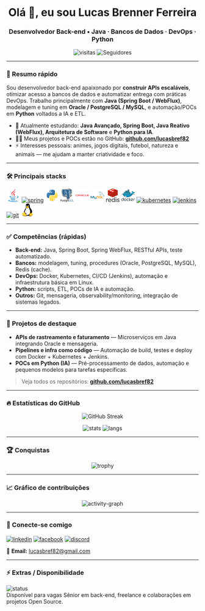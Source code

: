 <h1 align="center">Olá 👋, eu sou <strong>Lucas Brenner Ferreira</strong></h1>
<h3 align="center">Desenvolvedor Back-end • Java · Bancos de Dados · DevOps · Python</h3>

<p align="center">
  <img src="https://komarev.com/ghpvc/?username=lucasbref82&label=Profile%20views&color=0e75b6&style=flat" alt="visitas" />
  <img src="https://img.shields.io/github/followers/lucasbref82?style=social" alt="Seguidores" />
</p>

---

### 🔭 Resumo rápido
Sou desenvolvedor back-end apaixonado por **construir APIs escaláveis**, otimizar acesso a bancos de dados e automatizar entrega com práticas DevOps. Trabalho principalmente com **Java (Spring Boot / WebFlux)**, modelagem e tuning em **Oracle / PostgreSQL / MySQL**, e automação/POCs em **Python** voltados a IA e ETL.

- 🌱 Atualmente estudando: **Java Avançado, Spring Boot, Java Reativo (WebFlux), Arquitetura de Software** e **Python para IA**.  
- 👨‍💻 Meus projetos e POCs estão no GitHub: **[github.com/lucasbref82](https://github.com/lucasbref82)**  
- ⚡ Interesses pessoais: animes, jogos digitais, futebol, natureza e animais — me ajudam a manter criatividade e foco.

---

### 🛠️ Principais stacks
<p align="left">
  <a href="https://www.java.com" target="_blank"><img src="https://raw.githubusercontent.com/devicons/devicon/master/icons/java/java-original.svg" alt="java" width="36" height="36"/></a>
  <a href="https://spring.io/" target="_blank"><img src="https://www.vectorlogo.zone/logos/springio/springio-icon.svg" alt="spring" width="36" height="36"/></a>
  <a href="https://www.python.org/" target="_blank"><img src="https://raw.githubusercontent.com/devicons/devicon/master/icons/python/python-original.svg" alt="python" width="36" height="36"/></a>
  <a href="https://www.postgresql.org" target="_blank"><img src="https://raw.githubusercontent.com/devicons/devicon/master/icons/postgresql/postgresql-original-wordmark.svg" alt="postgresql" width="36" height="36"/></a>
  <a href="https://www.oracle.com/" target="_blank"><img src="https://raw.githubusercontent.com/devicons/devicon/master/icons/oracle/oracle-original.svg" alt="oracle" width="36" height="36"/></a>
  <a href="https://www.mysql.com/" target="_blank"><img src="https://raw.githubusercontent.com/devicons/devicon/master/icons/mysql/mysql-original-wordmark.svg" alt="mysql" width="36" height="36"/></a>
  <a href="https://redis.io" target="_blank"><img src="https://raw.githubusercontent.com/devicons/devicon/master/icons/redis/redis-original-wordmark.svg" alt="redis" width="36" height="36"/></a>
  <a href="https://www.docker.com/" target="_blank"><img src="https://raw.githubusercontent.com/devicons/devicon/master/icons/docker/docker-original-wordmark.svg" alt="docker" width="36" height="36"/></a>
  <a href="https://kubernetes.io" target="_blank"><img src="https://www.vectorlogo.zone/logos/kubernetes/kubernetes-icon.svg" alt="kubernetes" width="36" height="36"/></a>
  <a href="https://www.jenkins.io" target="_blank"><img src="https://www.vectorlogo.zone/logos/jenkins/jenkins-icon.svg" alt="jenkins" width="36" height="36"/></a>
  <a href="https://git-scm.com/" target="_blank"><img src="https://www.vectorlogo.zone/logos/git-scm/git-scm-icon.svg" alt="git" width="36" height="36"/></a>
  <a href="https://www.linux.org/" target="_blank"><img src="https://raw.githubusercontent.com/devicons/devicon/master/icons/linux/linux-original.svg" alt="linux" width="36" height="36"/></a>
</p>

---

### ✅ Competências (rápidas)
- **Back-end:** Java, Spring Boot, Spring WebFlux, RESTful APIs, teste automatizado.  
- **Bancos:** modelagem, tuning, procedures (Oracle, PostgreSQL, MySQL), Redis (cache).  
- **DevOps:** Docker, Kubernetes, CI/CD (Jenkins), automação e infraestrutura básica em Linux.  
- **Python:** scripts, ETL, POCs de IA e automação.  
- **Outros:** Git, mensageria, observability/monitoring, integração de sistemas legados.

---

### 📁 Projetos de destaque
- **APIs de rastreamento e faturamento** — Microserviços em Java integrando Oracle e mensageria.  
- **Pipelines e infra como código** — Automação de build, testes e deploy com Docker + Kubernetes + Jenkins.  
- **POCs em Python (IA)** — Pré-processamento de dados, automação e pequenos modelos para tarefas específicas.

> Veja todos os repositórios: **[github.com/lucasbref82](https://github.com/lucasbref82)**  

---

### 🔥 Estatísticas do GitHub
<p align="center">
  <img src="https://streak-stats.demolab.com/?user=lucasbref82&theme=tokyonight&hide_border=true" alt="GitHub Streak" />
</p>

<p align="center">
  <img src="https://github-readme-stats.vercel.app/api?username=lucasbref82&show_icons=true&theme=tokyonight&hide_border=true" alt="stats" />
  <img src="https://github-readme-stats.vercel.app/api/top-langs/?username=lucasbref82&layout=compact&theme=tokyonight&hide_border=true" alt="langs" />
</p>

---

### 🏆 Conquistas
<p align="center">
  <img src="https://github-profile-trophy.vercel.app/?username=lucasbref82&theme=onedark&row=1&column=6" alt="trophy" />
</p>

---

### 📈 Gráfico de contribuições
<p align="center">
  <img src="https://github-readme-activity-graph.vercel.app/graph?username=lucasbref82&theme=react-dark&hide_border=true" alt="activity-graph" />
</p>

---

### 🔗 Conecte-se comigo
<p align="left"> 
  <a href="https://www.linkedin.com/in/lucas-ferreira-791049177/" target="blank"><img align="center" src="https://raw.githubusercontent.com/rahuldkjain/github-profile-readme-generator/master/src/images/icons/Social/linked-in-alt.svg" alt="linkedin" height="30" width="40" /></a> 
  <a href="https://www.facebook.com/lucas.brenner.96/" target="blank"><img align="center" src="https://raw.githubusercontent.com/rahuldkjain/github-profile-readme-generator/master/src/images/icons/Social/facebook.svg" alt="facebook" height="30" width="40" /></a> 
  <a href="https://discord.gg/lucasbref82#4789" target="blank"><img align="center" src="https://raw.githubusercontent.com/rahuldkjain/github-profile-readme-generator/master/src/images/icons/Social/discord.svg" alt="discord" height="30" width="40" /></a>
</p>

📧 **Email:** lucasbref82@gmail.com  

---

### ⚡ Extras / Disponibilidade
![status](https://img.shields.io/badge/Status-Available-brightgreen?style=for-the-badge&logo=github)  
Disponível para vagas Sênior em back-end, freelance e colaborações em projetos Open Source.
